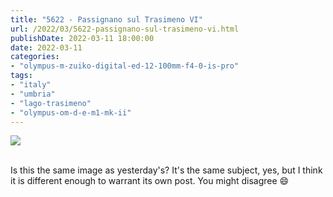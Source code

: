 ```yaml
---
title: "5622 - Passignano sul Trasimeno VI"
url: /2022/03/5622-passignano-sul-trasimeno-vi.html
publishDate: 2022-03-11 18:00:00
date: 2022-03-11
categories:
- "olympus-m-zuiko-digital-ed-12-100mm-f4-0-is-pro"
tags:
- "italy"
- "umbria"
- "lago-trasimeno"
- "olympus-om-d-e-m1-mk-ii"
---
```

<div class="container">
<div class="center"><a target="_blank" href="https://d25zfm9zpd7gm5.cloudfront.net/1200x1200/2019/20190904_093125_lr.jpg"><img class="webfeedsFeaturedVisual" src="https://d25zfm9zpd7gm5.cloudfront.net/0600x0600/2019/20190904_093125_lr.jpg" /></a></div>
</div>
<br />

Is this the same image as yesterday's? It's the same
subject, yes, but I think it is different enough to warrant
its own post. You might disagree :smile:
